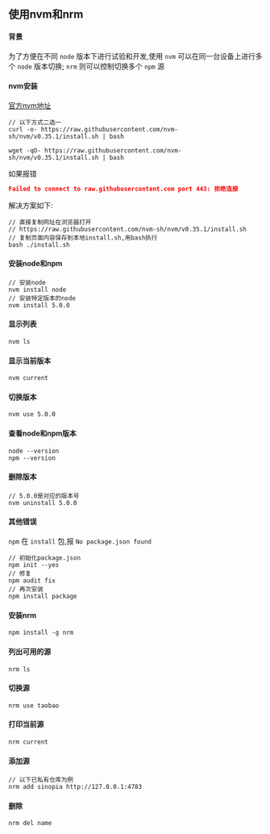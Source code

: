 ## 使用nvm和nrm

#### 背景
为了方便在不同 `node` 版本下进行试验和开发,使用 `nvm` 可以在同一台设备上进行多个 `node` 版本切换;
`nrm` 则可以控制切换多个 `npm` 源

#### nvm安装
[官方nvm地址](https://github.com/nvm-sh/nvm '官方nvm地址')
```SHELL
// 以下方式二选一
curl -o- https://raw.githubusercontent.com/nvm-sh/nvm/v0.35.1/install.sh | bash

wget -qO- https://raw.githubusercontent.com/nvm-sh/nvm/v0.35.1/install.sh | bash
```
如果报错
```JSON
Failed to connect to raw.githubusercontent.com port 443: 拒绝连接
```
解决方案如下:
```SHELL
// 直接复制网址在浏览器打开
// https://raw.githubusercontent.com/nvm-sh/nvm/v0.35.1/install.sh
// 复制页面内容保存到本地install.sh,用bash执行
bash ./install.sh
```
#### 安装node和npm
```SHELL
// 安装node
nvm install node
// 安装特定版本的node
nvm install 5.0.0
```

#### 显示列表
```SHELL
nvm ls
```

#### 显示当前版本
```SHELL
nvm current
```

#### 切换版本
```SHELL
nvm use 5.0.0
```

#### 查看node和npm版本
```SHELL
node --version
npm --version
```
#### 删除版本
```SHELL
// 5.0.0是对应的版本号
nvm uninstall 5.0.0
```

#### 其他错误
`npm` 在 `install` 包,报 `No package.json found`
```SHELL
// 初始化package.json
npm init --yes
// 修复
npm audit fix
// 再次安装
npm install package
```

#### 安装nrm
```SHELL
npm install -g nrm
```

#### 列出可用的源
```SHELL
nrm ls
```

#### 切换源
```SHELL
nrm use taobao
```

#### 打印当前源
```SHELL
nrm current
```

#### 添加源
```SHELL
// 以下已私有仓库为例
nrm add sinopia http://127.0.0.1:4783
```

#### 删除
```SHELL
nrm del name
```